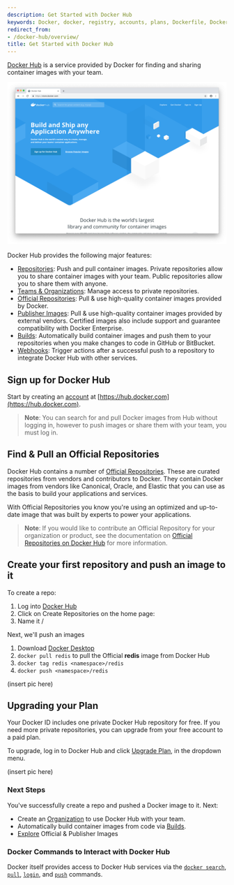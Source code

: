 ```yaml
---
description: Get Started with Docker Hub
keywords: Docker, docker, registry, accounts, plans, Dockerfile, Docker Hub, docs, documentation, accounts, organizations, repositories, groups, teams
redirect_from:
- /docker-hub/overview/
title: Get Started with Docker Hub
---
```


[Docker Hub](https://hub.docker.com) is a service provided by Docker for finding and sharing container images with your team.

![Docker Hub Landing Page](/docker-hub/images/getting-started.png)

Docker Hub provides the following major features:

* [Repositories](/docker-hub/repos.md): Push and pull container images. Private
  repositories allow you to share container images with your team. Public
  repositories allow you to share them with anyone.
* [Teams & Organizations](/docker-hub/orgs.md): Manage access to private repositories.
* [Official Repositories](/docker-hub/official_repos.md): Pull & use high-quality container images provided by Docker.
* [Publisher Images](/docker-hub/publish/customer_faq.md): Pull & use high-quality container
  images provided by external vendors. Certified images also include support and guarantee
  compatibility with Docker Enterprise.
* [Builds](/docker-hub/builds.md): Automatically build container images and push them to your repositories when you make changes to code in GitHub or BitBucket.
* [Webhooks](/docker-hub/webhooks.md): Trigger actions after a successful push
  to a repository to integrate Docker Hub with other services.


## Sign up for Docker Hub

Start by creating an [account](/docker-hub/accounts.md) at [https://hub.docker.com](https://hub.docker.com).

> **Note**: You can search for and pull Docker images from Hub without logging
> in, however to push images or share them with your team, you must log in.

## Find & Pull an Official Repositories

Docker Hub contains a number of [Official
Repositories](http://hub.docker.com/explore/). These are curated repositories from vendors and contributors to Docker. They contain Docker images from vendors like Canonical, Oracle, and Elastic that you can use as the basis to build your applications and services.

With Official Repositories you know you're using an optimized and
up-to-date image that was built by experts to power your applications.

> **Note**: If you would like to contribute an Official Repository for your
> organization or product, see the documentation on
> [Official Repositories on Docker Hub](/docker-hub/official_repos.md) for more
> information.

## Create your first repository and push an image to it

To create a repo:
1. Log into [Docker Hub](https://hub.docker.com)
2. Click on Create Repositories on the home page:
3. Name it <your namespace>/<redis>

Next, we'll push an images

1. Download [Docker Desktop](https://docker.com/get-started)
2. `docker pull redis` to pull the Official **redis** image from Docker Hub
3. `docker tag redis <namespace>/redis`
4. `docker push <namespace>/redis`

(insert pic here)

## Upgrading your Plan

Your Docker ID includes one private Docker Hub repository for free. If you need
more private repositories, you can upgrade from your free account to a paid
plan.

To upgrade, log in to Docker Hub and click [Upgrade Plan](https://hub.docker.com/account/billing-plans/), in the dropdown menu.

(insert pic here)

### Next Steps

You've successfully create a repo and pushed a Docker image to it. Next:
- Create an [Organization](/docker-hub/orgs.md) to use Docker Hub with your team.
- Automatically build container images from code via [Builds](/docker-hub/builds/index.md).
- [Explore](https://hub.docker.com/explore) Official & Publisher Images

### Docker Commands to Interact with Docker Hub
Docker itself provides access to Docker Hub services via the
[`docker search`](/engine/reference/commandline/search.md),
[`pull`](/engine/reference/commandline/pull.md),
[`login`](/engine/reference/commandline/login.md), and
[`push`](/engine/reference/commandline/push.md) commands.

